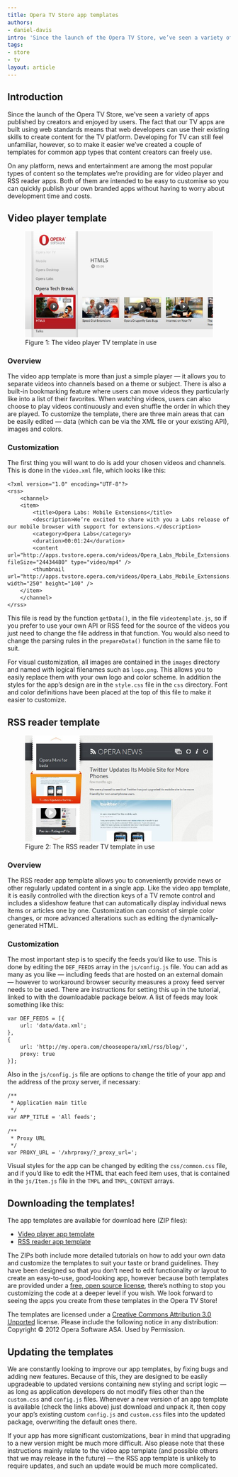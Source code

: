 ```yaml
---
title: Opera TV Store app templates
authors:
- daniel-davis
intro: 'Since the launch of the Opera TV Store, we’ve seen a variety of apps published by creators and enjoyed by users. The fact that our TV apps are built using web standards means that web developers can use their existing skills to create content for the TV platform. Developing for TV can still feel unfamiliar, however, so to make it easier we’ve created a couple of templates for common types of apps that content creators can freely use.'
tags:
- store
- tv
layout: article
---
```


## Introduction

Since the launch of the Opera TV Store, we’ve seen a variety of apps published by creators and enjoyed by users. The fact that our TV apps are built using web standards means that web developers can use their existing skills to create content for the TV platform. Developing for TV can still feel unfamiliar, however, so to make it easier we’ve created a couple of templates for common app types that content creators can freely use.

On any platform, news and entertainment are among the most popular types of content so the templates we’re providing are for video player and RSS reader apps. Both of them are intended to be easy to customise so you can quickly publish your own branded apps without having to worry about development time and costs.

## Video player template

<figure id="figure-1">
	<img src="/articles/opera-tv-store-app-templates/video-app-template.jpg" alt="Screenshot showing the video player TV app in use">
	<figcaption markdown="span">Figure 1: The video player TV template in use</figcaption>
</figure>

### Overview

The video app template is more than just a simple player — it allows you to separate videos into channels based on a theme or subject. There is also a built-in bookmarking feature where users can move videos they particularly like into a list of their favorites. When watching videos, users can also choose to play videos continuously and even shuffle the order in which they are played. To customize the template, there are three main areas that can be easily edited — data (which can be via the XML file or your existing API), images and colors.

### Customization

The first thing you will want to do is add your chosen videos and channels. This is done in the `video.xml` file, which looks like this:

	<?xml version="1.0" encoding="UTF-8"?>
	<rss>
		<channel>
		<item>
			<title>Opera Labs: Mobile Extensions</title>
			<description>We’re excited to share with you a Labs release of our mobile browser with support for extensions.</description>
			<category>Opera Labs</category>
			<duration>00:01:24</duration>
			<content url="http://apps.tvstore.opera.com/videos/Opera_Labs_Mobile_Extensions.mp4" fileSize="24434480" type="video/mp4" />
			<thumbnail url="http://apps.tvstore.opera.com/videos/Opera_Labs_Mobile_Extensions.jpg" width="250" height="140" />
		</item>
		</channel>
	</rss>

This file is read by the function `getData()`, in the file `videotemplate.js`, so if you prefer to use your own API or RSS feed for the source of the videos you just need to change the file address in that function. You would also need to change the parsing rules in the `prepareData()` function in the same file to suit.

For visual customization, all images are contained in the `images` directory and named with logical filenames such as `logo.png`. This allows you to easily replace them with your own logo and color scheme. In addition the styles for the app’s design are in the `style.css` file in the `css` directory. Font and color definitions have been placed at the top of this file to make it easier to customize.

## RSS reader template

<figure id="figure-2">
	<img src="/articles/opera-tv-store-app-templates/rss-app-template.jpg" alt="Screenshot showing the RSS reader TV app in use">
	<figcaption markdown="span">Figure 2: The RSS reader TV template in use</figcaption>
</figure>

### Overview

The RSS reader app template allows you to conveniently provide news or other regularly updated content in a single app. Like the video app template, it is easily controlled with the direction keys of a TV remote control and includes a slideshow feature that can automatically display individual news items or articles one by one. Customization can consist of simple color changes, or more advanced alterations such as editing the dynamically-generated HTML.

### Customization

The most important step is to specify the feeds you’d like to use. This is done by editing the `DEF_FEEDS` array in the `js/config.js` file. You can add as many as you like — including feeds that are hosted on an external domain — however to workaround browser security measures a proxy feed server needs to be used. There are instructions for setting this up in the tutorial, linked to with the downloadable package below. A list of feeds may look something like this:

	var DEF_FEEDS = [{
		url: 'data/data.xml';
	},
	{
		url: 'http://my.opera.com/chooseopera/xml/rss/blog/',
		proxy: true
	}];

Also in the `js/config.js` file are options to change the title of your app and the address of the proxy server, if necessary:

	/**
	 * Application main title
	 */
	var APP_TITLE = 'All feeds';

	/**
	 * Proxy URL
	 */
	var PROXY_URL = '/xhrproxy/?_proxy_url=';

Visual styles for the app can be changed by editing the `css/common.css` file, and if you’d like to edit the HTML that each feed item uses, that is contained in the `js/Item.js` file in the `TMPL` and `TMPL_CONTENT` arrays.

## Downloading the templates!

The app templates are available for download here (ZIP files):

- [Video player app template][3]
- [RSS reader app template][4]

[3]: http://apps.tvstore.opera.com/templates/videotemplate.zip
[4]: http://apps.tvstore.opera.com/templates/rssreader.zip

The ZIPs both include more detailed tutorials on how to add your own data and customize the templates to suit your taste or brand guidelines. They have been designed so that you don’t need to edit functionality or layout to create an easy-to-use, good-looking app, however because both templates are provided under a [free, open source license][5], there’s nothing to stop you customizing the code at a deeper level if you wish. We look forward to seeing the apps you create from these templates in the Opera TV Store!

[5]: http://creativecommons.org/licenses/by/3.0/

The templates are licensed under a [Creative Commons Attribution 3.0 Unported][6] license. Please include the following notice in any distribution: Copyright © 2012 Opera Software ASA. Used by Permission.

[6]: http://creativecommons.org/licenses/by/3.0/

## Updating the templates

We are constantly looking to improve our app templates, by fixing bugs and adding new features. Because of this, they are designed to be easily upgradeable to updated versions containing new styling and script logic — as long as application developers do not modify files other than the `custom.css` and `config.js` files. Whenever a new version of an app template is available (check the links above) just download and unpack it, then copy your app’s existing custom `config.js` and `custom.css` files into the updated package, overwriting the default ones there.

If your app has more significant customizations, bear in mind that upgrading to a new version might be much more difficult. Also please note that these instructions mainly relate to the video app template (and possible others that we may release in the future) — the RSS app template is unlikely to require updates, and such an update would be much more complicated.